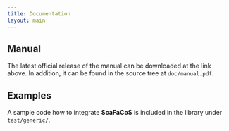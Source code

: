 ```yaml
---
title: Documentation
layout: main
---
```


## Manual 
<!---
[![PDF](./files/pic/icon_pdf_32x32.png "Download PDF file")](./files/pub/libfcs_manual.pdf)
-->

The latest official release of the manual can be downloaded at the link above.
In addition, it can be found in the source tree at `doc/manual.pdf`.


## Examples

A sample code how to integrate **ScaFaCoS** is included in the library under `test/generic/`.
